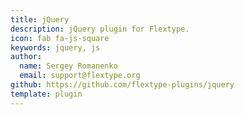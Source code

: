 ```yaml
---
title: jQuery
description: jQuery plugin for Flextype.
icon: fab fa-js-square
keywords: jquery, js
author:
  name: Sergey Romanenko
  email: support@flextype.org
github: https://github.com/flextype-plugins/jquery
template: plugin
---
```

